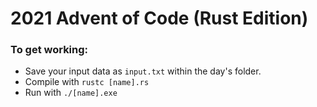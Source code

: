# 2021 Advent of Code (Rust Edition)

### To get working:
- Save your input data as `input.txt` within the day's folder.
- Compile with `rustc [name].rs`
- Run with `./[name].exe`